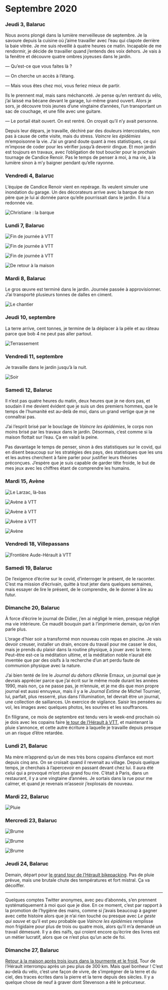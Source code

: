 # Septembre 2020



### Jeudi 3, Balaruc

Nous avons plongé dans la lumière merveilleuse de septembre. Je la savoure depuis la cuisine où j’aime travailler avec l’eau qui clapote derrière la baie vitrée. Je me suis réveillé à quatre heures ce matin. Incapable de me rendormir, je décide de travailler quand j’entends des voix dehors. Je vais à la fenêtre et découvre quatre ombres joyeuses dans le jardin.<span id="more-55341"></span>

— Qu’est-ce que vous faites là ?

— On cherche un accès à l’étang.

— Mais vous êtes chez moi, vous feriez mieux de partir.

Ils le prennent mal, mais sans méchanceté. Je pense qu’en rentrant du vélo, j’ai laissé ma bécane devant le garage, lui-même grand ouvert. Alors je sors, je découvre trois jeunes d’une vingtaine d’années, l’un transportant un sac de couchage, et une fille avec une guitare.

— Le portail était ouvert. On est rentré. On croyait qu’il n’y avait personne.

Depuis leur dépars, je travaille, déchiré par des douleurs intercostales, non pas à cause de cette visite, mais du stress. *Vaincre les épidémies* m’empoisonne la vie. J’ai un grand doute quant à mes statistiques, ce qui m’impose de coder pour les vérifier jusqu’à devenir dingue. Et mon jardin est toujours en travaux, avec l’obligation de tout boucler pour le prochain tournage de Candice Renoir. Pas le temps de penser à moi, à ma vie, à la lumière sinon à m’y baigner pendant qu’elle rayonne.

### Vendredi 4, Balaruc

L’équipe de Candice Renoir vient en repérage. Ils veulent simuler une inondation du garage. Un des décorateurs arrive avec la barque de mon père que je lui ai donnée parce qu’elle pourrissait dans le jardin. Il lui a redonnée vie.

![Christiane : la barque](https://tcrouzet.com/images_tc/2020/10/IMG_2951.jpeg)

### Lundi 7, Balaruc

![Fin de journée à VTT](https://tcrouzet.com/images_tc/2020/10/IMG_2997.jpeg)

![Fin de journée à VTT](https://tcrouzet.com/images_tc/2020/10/IMG_2999.jpeg)

![Fin de journée à VTT](https://tcrouzet.com/images_tc/2020/10/IMG_3017.jpeg)

![De retour à la maison](https://tcrouzet.com/images_tc/2020/10/IMG_3029.jpeg)

### Mardi 8, Balaruc

Le gros œuvre est terminé dans le jardin. Journée passée à approvisionner. J’ai transporté plusieurs tonnes de dalles en ciment.

![Le chantier](https://tcrouzet.com/images_tc/2020/10/IMG_3039.jpeg)

### Jeudi 10, septembre

La terre arrive, cent tonnes, je termine de la déplacer à la pèle et au râteau parce que bob 4 ne peut pas aller partout.

![Terrassement](https://tcrouzet.com/images_tc/2020/10/IMG_3126.jpeg)

### Vendredi 11, septembre

Je travaille dans le jardin jusqu’à la nuit.

![Soir](https://tcrouzet.com/images_tc/2020/10/IMG_3174.jpeg)

### Samedi 12, Balaruc

Il n’est pas quatre heures du matin, deux heures que je ne dors pas, et soudain il me devient évident que je suis un des premiers hommes, que le temps de l’humanité est au-delà de moi, dans un grand vertige que je ne connaîtrai pas.

J’ai l’esprit brisé par le bouclage de *Vaincre les épidémies*, le corps non moins brisé par les travaux dans le jardin. Désormais, c’est comme si la maison flottait sur l’eau. Ça en valait la peine.

Pas davantage le temps de penser, sinon à des statistiques sur le covid, qui en disent beaucoup sur les stratégies des pays, des statistiques que les uns et les autres cherchent à faire parler pour justifier leurs théories préconçues. J’espère que je suis capable de garder tête froide, le but de mes jeux avec les chiffres étant de comprendre les humains.

### Mardi 15, Avène

![Le Larzac, là-bas](https://tcrouzet.com/images_tc/2020/10/IMG_3206-1.jpeg)

![Avène à VTT](https://tcrouzet.com/images_tc/2020/10/IMG_3219-1.jpeg)

![Avène à VTT](https://tcrouzet.com/images_tc/2020/10/IMG_3223-1.jpeg)

![Avène à VTT](https://tcrouzet.com/images_tc/2020/10/IMG_3225-1.jpeg)

![Avène](https://tcrouzet.com/images_tc/2020/10/IMG_3227.jpeg)

### Vendredi 18, Villepassans

![Frontière Aude-Hérault à VTT](https://tcrouzet.com/images_tc/2020/10/IMG_3260.jpeg)

### Samedi 19, Balaruc

De l’exigence d’écrire sur le covid, d’interroger le présent, de le raconter. C’est ma mission d’écrivain, quitte à tout jeter dans quelques semaines, mais essayer de lire le présent, de le comprendre, de le donner à lire au futur.

### Dimanche 20, Balaruc

À force d’écrire le journal de Didier, j’en ai négligé le mien, presque négligé ma vie intérieure. Ce maudit bouquin part à l’imprimerie demain, qu’on n’en parle plus.

L’orage d’hier soir a transformé mon nouveau coin repas en piscine. Je vais devoir creuser, installer un drain, encore du travail pour me casser le dos, mais je prends du plaisir dans la routine physique, à jouer avec la terre. Peut-être est-ce la méditation ultime, et la méditation noble n’aurait été inventée que par des oisifs à la recherche d’un art perdu faute de communion physique avec la nature.

J’ai bien tenté de lire le *Journal du dehors* d’Annie Ernaux, un journal que je devrais apprécier parce que j’ai écrit sur le même mode durant les années 1990, mais non, ça ne passe pas, je m’ennuie, et je me dis que mon propre journal est aussi ennuyeux, mais il y a le *Journal Extime* de Michel Tournier, lui, parfait, plus resserré, plus dans l’illumination, tel devrait être un journal, une collection de saillances. Un exercice de vigilance. Saisir les pensées au vol, les images avec quelques photos, les sourires et les souffrances.

En filigrane, ce mois de septembre est tendu vers le week-end prochain où je dois avec les copains faire [le tour de l’Hérault à VTT](https://tcrouzet.com/gth/), et maintenant la pluie s’annonce, et cette autre écriture à laquelle je travaille depuis presque un an risque d’être retardée.

### Lundi 21, Balaruc

Ma mère m’apprend qu’un de mes très bons copains d’enfance est mort depuis cinq ans. On se croisait quand il revenait au village. Depuis quelque temps, je cherchais à l’apercevoir en passant devant chez lui. Il aura été celui qui a provoqué m’ont plus grand fou rire. C’était à Paris, dans un restaurant, il y a une vingtaine d’années. Je sortais dans la rue pour me calmer, et quand je revenais m’asseoir j’explosais de nouveau.

### Mardi 22, Balaruc

![Pluie](https://tcrouzet.com/images_tc/2020/10/IMG_3351.jpeg)

### Mercredi 23, Balaruc

![Brume](https://tcrouzet.com/images_tc/2020/10/IMG_3356.jpeg)

![Brume](https://tcrouzet.com/images_tc/2020/10/IMG_3359.jpeg)

![Brume](https://tcrouzet.com/images_tc/2020/10/IMG_3360.jpeg)

### Jeudi 24, Balaruc

Demain, départ pour [le grand tour de l’Hérault bikepacking](https://tcrouzet.com/gth/). Pas de pluie prévue, mais une brutale chute des températures et fort mistral. Ça va décoiffer.

---

Quelques comptes Twitter anonymes, avec peu d’abonnés, s’en prennent systématiquement à moi quoi que je dise. En ce moment, c’est par rapport à la promotion de l’hygiène des mains, comme si j’avais beaucoup à gagner avec cette histoire alors que je n’ai rien touché ou presque avec *Le geste qui sauve* et qu’il est peu probable que *Vaincre les épidémies* remplisse mon frigidaire pour plus de trois ou quatre mois, alors qu’il m’a demandé un travail démesuré. Il y a des naïfs, qui croient encore qu’écrire des livres est un métier lucratif, alors que ce n’est plus qu’un acte de foi.

### Dimanche 27, Balaruc

[Retour à la maison après trois jours dans la tourmente et le froid.](https://tcrouzet.com/2020/09/28/bikepacking-dans-la-tourmente/) Tour de l’Hérault interrompu après un peu plus de 300 km. Mais quel bonheur ! C’est au-delà du vélo, c’est une façon de vivre, de s’imprégner de la terre et du ciel, des traces écrites dans la pierre et la terre depuis des siècles. Il y a quelque chose de neuf à graver dont Stevenson a été le précurseur.